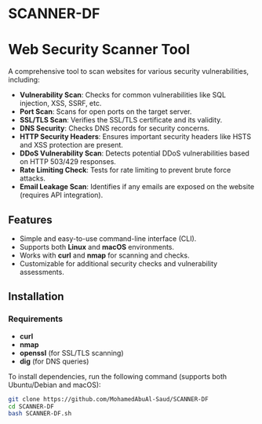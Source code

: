 # SCANNER-DF 
# Web Security Scanner Tool

A comprehensive tool to scan websites for various security vulnerabilities, including:

- **Vulnerability Scan**: Checks for common vulnerabilities like SQL injection, XSS, SSRF, etc.
- **Port Scan**: Scans for open ports on the target server.
- **SSL/TLS Scan**: Verifies the SSL/TLS certificate and its validity.
- **DNS Security**: Checks DNS records for security concerns.
- **HTTP Security Headers**: Ensures important security headers like HSTS and XSS protection are present.
- **DDoS Vulnerability Scan**: Detects potential DDoS vulnerabilities based on HTTP 503/429 responses.
- **Rate Limiting Check**: Tests for rate limiting to prevent brute force attacks.
- **Email Leakage Scan**: Identifies if any emails are exposed on the website (requires API integration).

## Features

- Simple and easy-to-use command-line interface (CLI).
- Supports both **Linux** and **macOS** environments.
- Works with **curl** and **nmap** for scanning and checks.
- Customizable for additional security checks and vulnerability assessments.

## Installation

### Requirements

- **curl**
- **nmap**
- **openssl** (for SSL/TLS scanning)
- **dig** (for DNS queries)

To install dependencies, run the following command (supports both Ubuntu/Debian and macOS):

```bash
git clone https://github.com/MohamedAbuAl-Saud/SCANNER-DF
cd SCANNER-DF
bash SCANNER-DF.sh

